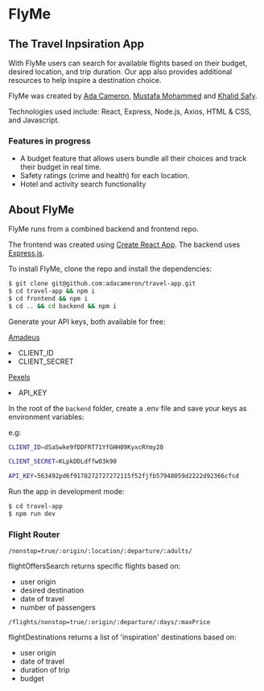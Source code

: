 # FlyMe

## The Travel Inpsiration App

With FlyMe users can search for available flights based on their budget, desired location, and trip duration. Our app also provides additional resources to help inspire a destination choice. 
 
FlyMe was created by [Ada Cameron](https://github.com/adacameron), [Mustafa Mohammed](https://github.com/mustafamohamed-web) and [Khalid Safy](https://github.com/DaXian88).

Technologies used include: React, Express, Node.js, Axios, HTML & CSS, and Javascript.  

### Features in progress
<ul> 
    <li>A budget feature that allows users bundle all their choices and track their budget in real time.</li>
    <li>Safety ratings (crime and health) for each location.</li>
     <li>Hotel and activity search functionality</li>

</ul>

## About FlyMe

FlyMe runs from a combined backend and frontend repo.

The frontend was created using [Create React App](https://github.com/facebook/create-react-app).
The backend uses [Express.js](https://expressjs.com/).

To install FlyMe, clone the repo and install the dependencies:

```sh
$ git clone git@github.com:adacameron/travel-app.git
$ cd travel-app && npm i
$ cd frontend && npm i
$ cd .. && cd backend && npm i
```

Generate your API keys, both available for free:

[Amadeus](https://developers.amadeus.com/get-started/get-started-with-self-service-apis-335)
<li>CLIENT_ID</li>
<li>CLIENT_SECRET</li>



[Pexels](https://www.pexels.com/api/)
<li>API_KEY</li>


In the root of the `backend` folder, create a .env file and save your keys as environment variables:

e.g: 

```sh
CLIENT_ID=dSaSwke9fDDFRT71YfGHH09KyxcRYmy20

CLIENT_SECRET=KLpkDDLdffwO3k90

API_KEY=563492pd6f9178272727272115f52fjfb57948059d2222d92366cfsd
```


Run the app in development mode:

```sh
$ cd travel-app
$ npm run dev
```

### Flight Router

`/nonstop=true/:origin/:location/:departure/:adults/`

flightOffersSearch returns specific flights based on:
- user origin
- desired destination
- date of travel
- number of passengers


`/flights/nonstop=true/:origin/:departure/:days/:maxPrice`

flightDestinations returns a list of 'inspiration' destinations based on:
- user origin
- date of travel
- duration of trip
- budget
